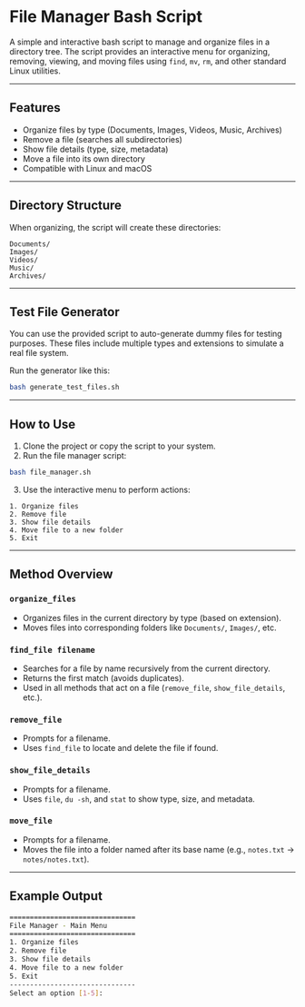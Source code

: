# File Manager Bash Script

A simple and interactive bash script to manage and organize files in a directory tree. The script provides an interactive menu for organizing, removing, viewing, and moving files using `find`, `mv`, `rm`, and other standard Linux utilities.

---

##  Features

* Organize files by type (Documents, Images, Videos, Music, Archives)
* Remove a file (searches all subdirectories)
* Show file details (type, size, metadata)
* Move a file into its own directory
* Compatible with Linux and macOS

---

##  Directory Structure

When organizing, the script will create these directories:

```
Documents/
Images/
Videos/
Music/
Archives/
```

---

##  Test File Generator

You can use the provided script to auto-generate dummy files for testing purposes. These files include multiple types and extensions to simulate a real file system.

Run the generator like this:

```bash
bash generate_test_files.sh
```

---

##  How to Use

1. Clone the project or copy the script to your system.
2. Run the file manager script:

```bash
bash file_manager.sh
```

3. Use the interactive menu to perform actions:

```
1. Organize files
2. Remove file
3. Show file details
4. Move file to a new folder
5. Exit
```

---

##  Method Overview

### `organize_files`

* Organizes files in the current directory by type (based on extension).
* Moves files into corresponding folders like `Documents/`, `Images/`, etc.

### `find_file filename`

* Searches for a file by name recursively from the current directory.
* Returns the first match (avoids duplicates).
* Used in all methods that act on a file (`remove_file`, `show_file_details`, etc.).

### `remove_file`

* Prompts for a filename.
* Uses `find_file` to locate and delete the file if found.

### `show_file_details`

* Prompts for a filename.
* Uses `file`, `du -sh`, and `stat` to show type, size, and metadata.

### `move_file`

* Prompts for a filename.
* Moves the file into a folder named after its base name (e.g., `notes.txt` → `notes/notes.txt`).

---

##  Example Output

```bash
===============================
File Manager - Main Menu
===============================
1. Organize files
2. Remove file
3. Show file details
4. Move file to a new folder
5. Exit
-------------------------------
Select an option [1-5]:
```
